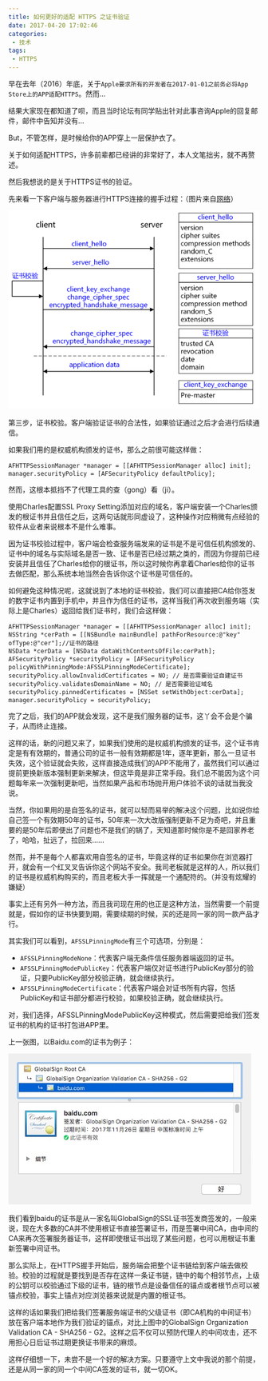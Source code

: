 ```yaml
---
title: 如何更好的适配 HTTPS 之证书验证
date: 2017-04-20 17:02:46
categories:
 - 技术
tags:
 - HTTPS
---
```


早在去年（2016）年底，关于`Apple要求所有的开发者在2017-01-01之前务必将App Store上的APP适配HTTPS`。然而...

结果大家现在都知道了呗，而且当时论坛有同学贴出针对此事咨询Apple的回复邮件，邮件中告知并没有...

But，不管怎样，是时候给你的APP穿上一层保护衣了。

关于如何适配HTTPS，许多前辈都已经讲的非常好了，本人文笔拙劣，就不再赘述。

然后我想说的是关于HTTPS证书的验证。

先来看一下客户端与服务器进行HTTPS连接的握手过程：（图片来自[网络](http://www.wosign.com/faq/faq2016-0309-04.htm)）

![TLS/SSL握手过程](How-to-better-adapter-HTTPS/How-to-better-adapter-HTTPS-1.png)

第三步，证书校验。客户端验证证书的合法性，如果验证通过之后才会进行后续通信。

如果我们用的是权威机构颁发的证书，那么之前很可能这样做：

```objc
AFHTTPSessionManager *manager = [[AFHTTPSessionManager alloc] init];
manager.securityPolicy = [AFSecurityPolicy defaultPolicy];
```

然而，这根本抵挡不了代理工具的查（gong）看（ji）。

使用Charles配置SSL Proxy Setting添加对应的域名，客户端安装一个Charles颁发的根证书并且信任之后，这两句话就形同虚设了，这种操作对应稍微有点经验的软件从业者来说根本不是什么难事。

因为证书校验过程中，客户端会检查服务端发来的证书是不是可信任机构颁发的、证书中的域名与实际域名是否一致、证书是否已经过期之类的，而因为你提前已经安装并且信任了Charles给你的根证书，所以这时候你再拿着Charles给你的证书去做匹配，那么系统本地当然会告诉你这个证书是可信任的。

如何避免这种情况呢，这就说到了本地的证书校验，我们可以直接把CA给你签发的数字证书内置到手机中，并且作为信任的证书，这样当我们再次收到服务端（实际上是Charles）返回给我们证书时，我们会这样做：

```objc
AFHTTPSessionManager *manager = [[AFHTTPSessionManager alloc] init];
NSString *cerPath = [[NSBundle mainBundle] pathForResource:@"key" ofType:@"cer"];//证书的路径
NSData *cerData = [NSData dataWithContentsOfFile:cerPath];
AFSecurityPolicy *securityPolicy = [AFSecurityPolicy policyWithPinningMode:AFSSLPinningModeCertificate];
securityPolicy.allowInvalidCertificates = NO; // 是否需要验证自建证书
securityPolicy.validatesDomainName = NO; // 是否需要验证域名
securityPolicy.pinnedCertificates = [NSSet setWithObject:cerData];
manager.securityPolicy = securityPolicy;
```

完了之后，我们的APP就会发现，这不是我们服务器的证书，这丫会不会是个骗子，从而终止连接。

这样的话，新的问题又来了，如果我们使用的是权威机构颁发的证书，这个证书肯定是有有效期的，普通公司的证书一般有效期都是1年，逐年更新，那么一旦证书失效，这个验证就会失败，这样直接造成我们的APP不能用了，虽然我们可以通过提前更换新版本强制更新来解决，但这毕竟是非正常手段。我们总不能因为这个问题每年来一次强制更新吧，当然如果产品和市场抛开用户体验不谈的话就当我没说。

当然，你如果用的是自签名的证书，就可以轻而易举的解决这个问题，比如说你给自己签一个有效期50年的证书，50年来一次大改版强制更新不足为奇吧，并且重要的是50年后即便出了问题也不是我们的锅了，天知道那时候你是不是回家养老了，哈哈，扯远了，拉回来......

然而，并不是每个人都喜欢用自签名的证书，毕竟这样的证书如果你在浏览器打开，就会有一个红叉叉告诉你这个网站不安全。我司老板就是这样的人，所以我们的证书是权威机构购买的，而且老板大手一挥就是一个通配符的。（并没有炫耀的嫌疑）

事实上还有另外一种方法，而且我司现在用的也正是这种方法，当然需要一个前提就是，假如你的证书快要到期，需要续期的时候，买的还是同一家的同一款产品才行。

其实我们可以看到，`AFSSLPinningMode`有三个可选项，分别是：

* `AFSSLPinningModeNone`：代表客户端无条件信任服务器端返回的证书。
* `AFSSLPinningModePublicKey`：代表客户端仅对证书进行PublicKey部分的验证，只要PublicKey部分校验正确，就会继续执行。
* `AFSSLPinningModeCertificate`：代表客户端会对证书所有内容，包括PublicKey和证书部分都进行校验，如果校验正确，就会继续执行。

对，我们选择，AFSSLPinningModePublicKey这种模式，然后需要把给我们签发证书的机构的证书打包进APP里。

上一张图，以Baidu.com的证书为例子：

![Baidu.com HTTPS证书](How-to-better-adapter-HTTPS/How-to-better-adapter-HTTPS-2.png)

我们看到baidu的证书是从一家名叫GlobalSign的SSL证书签发商签发的，一般来说，现在大多数的CA并不使用根证书直接签署证书，而是签署中间CA，由中间的CA来再次签署服务器证书，这样即使根证书出现了某些问题，也可以用根证书重新签署中间证书。

那么实际上，在HTTPS握手开始后，服务端会把整个证书链给到客户端去做校验。校验的过程就是要找到是否存在这样一条证书链，链中的每个相邻节点，上级的公钥可以校验通过下级的证书，链的根节点是设备信任的锚点或者根节点可以被锚点校验，事实上锚点对应浏览器来说就是内置的根证书。

这样的话如果我们把给我们签署服务端证书的父级证书（即CA机构的中间证书）放在客户端本地作为我们验证的锚点，对比上图中的GlobalSign Organization Validation CA - SHA256 - G2。这样之后不仅可以预防代理人的中间攻击，还不用担心日后证书过期更换证书带来的麻烦。

这样仔细想一下，未尝不是一个好的解决方案。只要遵守上文中我说的那个前提，还是从同一家的同一个中间CA签发的证书，就一切OK。
